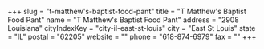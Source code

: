 +++
slug = "t-matthew's-baptist-food-pant"
title = "T Matthew's Baptist Food Pant"
name = "T Matthew's Baptist Food Pant"
address = "2908 Louisiana"
cityIndexKey = "city-il-east-st-louis"
city = "East St Louis"
state = "IL"
postal = "62205"
website = ""
phone = "618-874-6979"
fax = ""
+++
